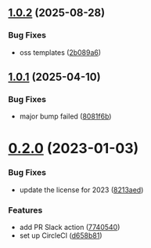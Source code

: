 ## [1.0.2](https://github.com/forcedotcom/eslint-config-salesforce-license/compare/1.0.1...1.0.2) (2025-08-28)


### Bug Fixes

* oss templates ([2b089a6](https://github.com/forcedotcom/eslint-config-salesforce-license/commit/2b089a6b2a2667720a104024338ae4cfdf864d4d))



## [1.0.1](https://github.com/forcedotcom/eslint-config-salesforce-license/compare/0.2.0...1.0.1) (2025-04-10)


### Bug Fixes

* major bump failed ([8081f6b](https://github.com/forcedotcom/eslint-config-salesforce-license/commit/8081f6bd6f03e99e3c70590998709af90b75249f))



# [0.2.0](https://github.com/forcedotcom/eslint-config-salesforce-license/compare/d658b818cc7fd622d3572fcd016e380b353652c6...0.2.0) (2023-01-03)


### Bug Fixes

* update the license for 2023 ([8213aed](https://github.com/forcedotcom/eslint-config-salesforce-license/commit/8213aed4dec558c5ed1cff15e769b6bd56aac7a4))


### Features

* add PR Slack action ([7740540](https://github.com/forcedotcom/eslint-config-salesforce-license/commit/7740540c54edbb586d752f9a084ad80d351f73c6))
* set up CircleCI ([d658b81](https://github.com/forcedotcom/eslint-config-salesforce-license/commit/d658b818cc7fd622d3572fcd016e380b353652c6))



